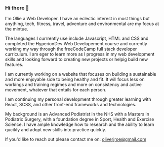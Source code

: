### Hi there 👋

I'm Ollie a Web Developer. I have an eclectic interest in most things but anything, tech, fitness, travel, adventure and environmental are my focus at the mintue. 

The languages I currrently use include Javascript, HTML and CSS and completed the HyperionDev Web Developement course and currently working my way through the freeCodeCamp full stack developer curriculum. I am eger to learn more as I progress in my web development skills and looking forward to creating new projects or helpig build new features. 

I am currently working on a website that focuses on building a sustainable and more enjoyable side to being healthy and fit. It will focus less on workings and training regimes and more on consistency and active movement, whatever that entails for each person. 

I am continuing my personal development through greater learning with React, SCSS, and other front-end frameworks and technologies.

My background is an Advanced Podiatrist in the NHS with a Masters in Podiatric Surgery, with a foundation degree in Sport, Health and Exercise Science. I have ample knowledge how to research and the ability to learn qucikly and adopt new skills into practice quickly. 

If you'd like to reach out please contact me on: oliverjroe@gmail.com



